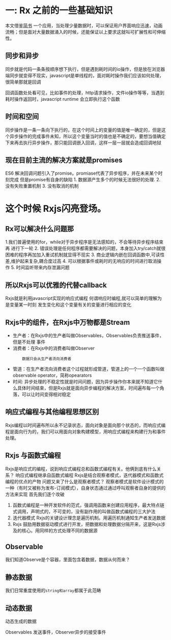 # 一: Rx 之前的一些基础知识
   本文借鉴[简书](http://www.jianshu.com/u/d01a391b4a74)
   一个应用，当处理少量数据时，可以保证用户界面响应迅速，动画流畅；但是面对大量数据涌入的时候，还能保证以上要求这就叫可扩展性和可伸缩性。
## 同步和异步
   同步就是代码一条条按顺序想下执行，但是遇到耗时间的io操作，但是放在浏览器端同步就变得不现实，javascript是单线程的，面对耗时操作我们应该如何处理，很简单那就是回调

   回调函数处处看可见，比如事件的处理，http请求操作，文件io操作等等，当遇到耗时操作返回时，javascript runtime 会立即执行这个函数
## 时间和空间
   同步操作是一条一条向下执行的，在这个时间上的变量的值是唯一确定的，但是这个异步操作的完成事件未知，所以这个变量当时的值也是不确定的，要想当值确定下来再去执行异步操作，那只能回调嵌入回调，这样一层一层就会造成回调地狱
## 现在目前主流的解决方案就是promises
   ES6 解决回调问题引入了promise。promiase代表了异步程序，并在未来某个时刻完成
   但是promise有自身的缺陷
    1. 数据源产生多个的时候无法很好的处理.
    2. 没有失败重置机制
    3. 没有取消的机制
#  这个时候 Rxjs闪亮登场。

## Rx可以解决什么问题那 
   1.我们普遍使用的for，while对于异步程序是无法感知的，不会等待异步程序结束再 进行下一轮
   2. 错误处理是任何程序都需要解决的问题，本身加入try/catch就很困难的程序再加加入重试机制就显得不现实
   3. 商业逻辑内嵌在回调函数中,可读性差,维护起来复杂,耦合度过高
   4. 可以根据事件或耗时的无响应的时间进行取消操作
   5. 时间监听带来内存泄漏问题
## 所以Rxjs可以优雅的代替callback
   Rxjs就是利用javascript实现的响应式编程 何谓响应时编程,就可以简单的理解为是变量某一时刻   发生变化和这个变量有关的变量进行相应的变化

## Rxjs中的组件，在Rxjs中万物都是Stream
+ 生产者：在Rxjs中的生产者叫做Observables，Observables负责推送事件，但是不处理   事件
+ 消费者：在Rxjs中的消费者叫做Observer
    ```
        数据只会从生产者流向消费者
    ```
+ 管道：在生产者流向消费者这个过程就形成管道，管道上的一个一个函数叫做 observable operator，简称opearators
+ 时间: 异步处理的不稳定性就是时间问题，因为异步操作你本来就不知道它什么具体时间结束，但是Rxjs就是面向异步编程的解决方案，时间遍布每一个角落，可以让时间变得相对稳定
## 响应式编程与其他编程思想区别
   Rxjs编程以时间遍布所以永不记录状态，面向对象是面向那个状态的，而响应式编程是面向行为的，我们可以用面向对象构建模型，用响应式编程来构建行为和事件处理。

## Rxjs 与函数式编程
   Rxjs是响应式的编程，说到响应式编程总和函数式编程有关。他俩到底有什么关系？
   响应式编程继承自函数式编程
    Rxjs是结合观察者模式，迭代器模式和函数式编程的优点的产物
   问题又来了什么是观察者模式？
   观察者模式是软件设计模式的一种（有时又被称为发布-订阅模式），自身状态通过通过呼叫观察者自身的提供的方法来实现
   首先我们逐个攻破
   1. 函数式编程是一种开发软件的范式，强调用函数来创建应用程序，最大特点链式调用，声明式的，不可变的，没有副作用的叫做函数式编程的三大护法
   2. 迭代器模式 Rxjs的关键设计理念是遍历机制。用遍历机制通知生产者发送数据
   3. Rxjs 鼓励用数据驱动模式进行开发，把数据和处理数据分隔开来，这是Rxjs涉及的核心。用同样的方式处理不同的数据源
## Observable
   我们知道Observe是个容器，里面包含着数据，数据从何而来？
   ## 静态数据 ##
   我们日常重度使用的`string和array`都属于此范畴
   ## 动态数据 ##
   动态生成的数据

   Observables 发送事件，Observer异步的接受事件








